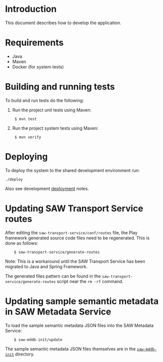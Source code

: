 # Introduction

This document describes how to develop the application.

# Requirements

- Java
- Maven
- Docker (for system tests)

# Building and running tests

To build and run tests do the following:

1. Run the project unit tests using Maven:

        $ mvn test

2. Run the project system tests using Maven:

        $ mvn verify

# Deploying

To deploy the system to the shared development environment run:

    ./deploy

Also see development [deployment](deploy/README.md) notes.

# Updating SAW Transport Service routes

After editing the `saw-transport-service/conf/routes` file, the Play
framework generated source code files need to be regenerated.  This is
done as follows:

        $ saw-transport-service/generate-routes

Note: This is a workaround until the SAW Transport Service has been
migrated to Java and Spring Framework.

The generated files pattern can be found in the
`saw-transport-service/generate-routes` script near the `rm -rf`
command.

# Updating sample semantic metadata in SAW Metadata Service

To load the sample semantic metadata JSON files into the SAW Metadata
Service:

        $ saw-mddb-init/update
        
The sample semantic metadata JSON files themselves are in
the [`saw-mddb-init`](../saw-mddb-init) directory.
